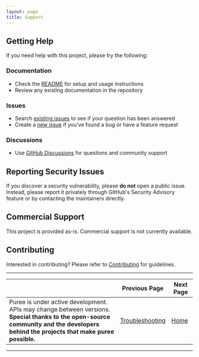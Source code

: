 ```yaml
---
layout: page
title: Support
---
```


## Getting Help

If you need help with this project, please try the following:

### Documentation

- Check the [README](README.md) for setup and usage instructions
- Review any existing documentation in the repository

### Issues

- Search [existing issues](../../issues) to see if your question has been answered
- Create a [new issue](../../issues/new) if you've found a bug or have a feature request

### Discussions

- Use [GitHub Discussions](../../discussions) for questions and community support

## Reporting Security Issues

If you discover a security vulnerability, please **do not** open a public issue. Instead, please report it privately through GitHub's Security Advisory feature or by contacting the maintainers directly.

## Commercial Support

This project is provided as-is. Commercial support is not currently available.

## Contributing

Interested in contributing? Please refer to [Contributing](CONTRIBUTING.md) for guidelines.

---

|  | Previous Page | Next Page |
|----------|----------|------|
| Puree is under active development. APIs may change between versions. **Special thanks to the open-source community and the developers behind the projects that make puree possible.** | [Troubleshooting](TROUBLESHOOTING.md) | [Home](index.md) |

---